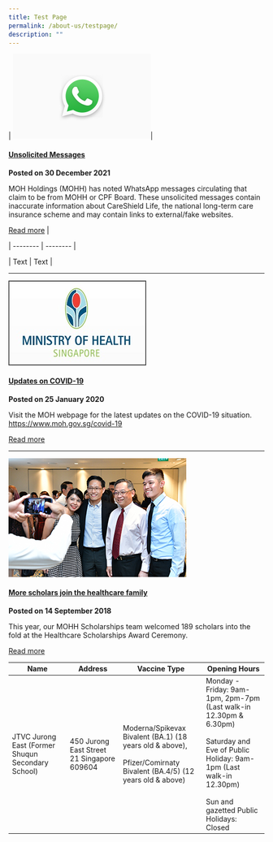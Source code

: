 ```yaml
---
title: Test Page
permalink: /about-us/testpage/
description: ""
---
```


| ![](/images/WhatsApp_Logo_1%20edited.jpg)| 

#### [Unsolicited Messages](https://www.mohh.com.sg/NewsEvents/Pages/unsolicited-messages.aspx)

**Posted on 30 December 2021**

MOH Holdings (MOHH) has noted WhatsApp messages circulating that claim to be from MOHH or CPF Board. These unsolicited messages contain inaccurate information about CareShield Life, the national long-term care insurance scheme and may contain links to external/fake websites.

[Read more](https://www.mohh.com.sg/NewsEvents/Pages/unsolicited-messages.aspx) |

| -------- | -------- | 

| Text     | Text     | 






----------------------------------------------------
![](/images/MOH-logo.jpg)

#### [  Updates on COVID-19](https://www.moh.gov.sg/covid-19)

**Posted on 25 January 2020**

Visit the MOH webpage for the latest updates on the COVID-19 situation. https://www.moh.gov.sg/covid-19

[Read more](https://www.moh.gov.sg/covid-19)

--------------------------------------------------

![](/images/healthcare-scholarships-award-2018-main.jpg)

#### [  More scholars join the healthcare family](https://www.mohh.com.sg/NewsEvents/Pages/More-scholars-join-the-healthcare-family.aspx)

**Posted on 14 September 2018**

This year, our MOHH Scholarships team welcomed 189 scholars into the fold at the Healthcare Scholarships Award Ceremony.

[Read more](https://www.mohh.com.sg/NewsEvents/Pages/More-scholars-join-the-healthcare-family.aspx)

<table>
  <thead>
    <tr>
      <th>Name</th>
      <th>Address</th>
			<th>Vaccine Type</th>
			<th>Opening Hours</th>
    </tr>
  </thead>
  <tbody>	
    <tr>
      <td>JTVC Jurong East (Former Shuqun Secondary School)
 </td>
      <td>450 Jurong East Street 21 Singapore 609604</td>
			<td>Moderna/Spikevax Bivalent (BA.1) (18 years old & above),<br><br> Pfizer/Comirnaty Bivalent (BA.4/5) (12 years old & above)</td>
			<td>Monday - Friday: 9am-1pm, 2pm-7pm (Last walk-in 12.30pm & 6.30pm)<br><br>Saturday and Eve of Public Holiday: 9am-1pm (Last walk-in 12.30pm)<br><br>Sun and gazetted Public Holidays: Closed</td>
    </tr>

</tbody>
</table>